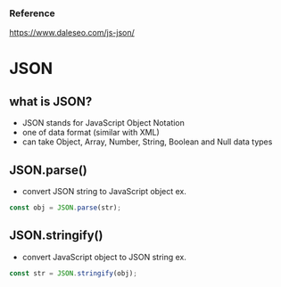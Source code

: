 ### Reference
https://www.daleseo.com/js-json/ <br />

# JSON

## what is JSON?
* JSON stands for JavaScript Object Notation
* one of data format (similar with XML)
* can take Object, Array, Number, String, Boolean and Null data types

## JSON.parse()
* convert JSON string to JavaScript object
ex. 
```javascript
const obj = JSON.parse(str);
```
## JSON.stringify()
* convert JavaScript object to JSON string
ex.
```javascript
const str = JSON.stringify(obj);
```
